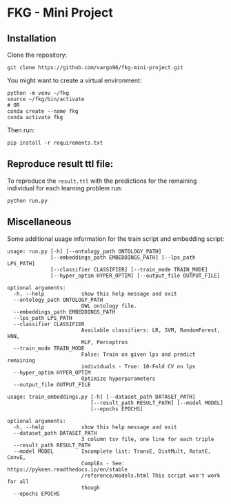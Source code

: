 # FKG - Mini Project

## Installation
Clone the repository:

```
git clone https://github.com/vargo96/fkg-mini-project.git
```
You might want to create a virtual environment:
```
python -m venv ~/fkg
source ~/fkg/bin/activate
# OR
conda create --name fkg
conda activate fkg
```
Then run:
```
pip install -r requirements.txt
```

## Reproduce result ttl file:
To reproduce the ```result.ttl``` with the predictions for the remaining individual for each learning problem run:
```
python run.py
```

## Miscellaneous
Some additional usage information for the train script and embedding script:

```
usage: run.py [-h] [--ontology_path ONTOLOGY_PATH]
              [--embeddings_path EMBEDDINGS_PATH] [--lps_path LPS_PATH]
              [--classifier CLASSIFIER] [--train_mode TRAIN_MODE]
              [--hyper_optim HYPER_OPTIM] [--output_file OUTPUT_FILE]

optional arguments:
  -h, --help            show this help message and exit
  --ontology_path ONTOLOGY_PATH
                        OWL ontology file.
  --embeddings_path EMBEDDINGS_PATH
  --lps_path LPS_PATH
  --classifier CLASSIFIER
                        Available classifiers: LR, SVM, RandomForest, kNN,
                        MLP, Perceptron
  --train_mode TRAIN_MODE
                        False: Train on given lps and predict remaining
                        individuals - True: 10-Fold CV on lps
  --hyper_optim HYPER_OPTIM
                        Optimize hyperparameters
  --output_file OUTPUT_FILE
```

```
usage: train_embeddings.py [-h] [--dataset_path DATASET_PATH]
                           [--result_path RESULT_PATH] [--model MODEL]
                           [--epochs EPOCHS]

optional arguments:
  -h, --help            show this help message and exit
  --dataset_path DATASET_PATH
                        3 column tsv file, one line for each triple
  --result_path RESULT_PATH
  --model MODEL         Incomplete list: TransE, DistMult, RotatE, ConvE,
                        ComplEx - See: https://pykeen.readthedocs.io/en/stable
                        /reference/models.html This script won't work for all
                        though
  --epochs EPOCHS
```
